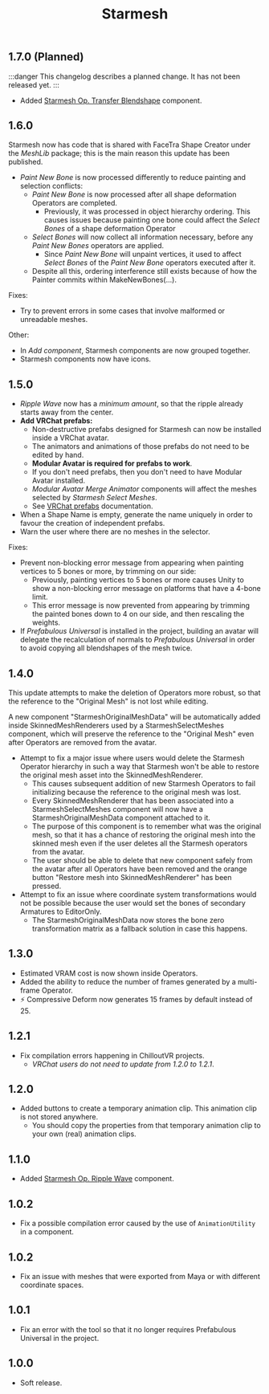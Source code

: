 ﻿---
title: Starmesh
---

## 1.7.0 (Planned)

:::danger
This changelog describes a planned change. It has not been released yet.
:::

- Added [Starmesh Op. Transfer Blendshape](/docs/products/starmesh/operators/transfer-blendshape) component.

## 1.6.0

Starmesh now has code that is shared with FaceTra Shape Creator under the *MeshLib* package; this is the main reason this update has been published.

- *Paint New Bone* is now processed differently to reduce painting and selection conflicts:
  - *Paint New Bone* is now processed after all shape deformation Operators are completed.
    - Previously, it was processed in object hierarchy ordering. This causes issues because painting one bone could affect the *Select Bones* of a shape deformation Operator
  - *Select Bones* will now collect all information necessary, before any *Paint New Bones* operators are applied.
    - Since *Paint New Bone* will unpaint vertices, it used to affect *Select Bones* of the *Paint New Bone* operators executed after it.
  - Despite all this, ordering interference still exists because of how the Painter commits within MakeNewBones(...).

Fixes:

- Try to prevent errors in some cases that involve malformed or unreadable meshes.

Other:

- In *Add component*, Starmesh components are now grouped together.
- Starmesh components now have icons.

## 1.5.0

- *Ripple Wave* now has a *minimum amount*, so that the ripple already starts away from the center. 
- **Add VRChat prefabs:**
  - Non-destructive prefabs designed for Starmesh can now be installed inside a VRChat avatar.
  - The animators and animations of those prefabs do not need to be edited by hand.
  - **Modular Avatar is required for prefabs to work**.
  - If you don't need prefabs, then you don't need to have Modular Avatar installed.
  - *Modular Avatar Merge Animator* components will affect the meshes selected by *Starmesh Select Meshes*.
  - See [VRChat prefabs](/docs/products/starmesh/prefabs/vrc) documentation.
- When a Shape Name is empty, generate the name uniquely in order to favour the creation of independent prefabs.
- Warn the user where there are no meshes in the selector.

Fixes:

- Prevent non-blocking error message from appearing when painting vertices to 5 bones or more, by trimming on our side:
  - Previously, painting vertices to 5 bones or more causes Unity to show a non-blocking error message on platforms that have a 4-bone limit.
  - This error message is now prevented from appearing by trimming the painted bones down to 4 on our side, and then rescaling the weights.
- If *Prefabulous Universal* is installed in the project, building an avatar will delegate the recalculation of normals to *Prefabulous Universal* in order to avoid copying all blendshapes of the mesh twice.

## 1.4.0

This update attempts to make the deletion of Operators more robust, so that the reference to the "Original Mesh" is not lost while editing.

A new component "StarmeshOriginalMeshData" will be automatically added inside SkinnedMeshRenderers used by a StarmeshSelectMeshes component, which will preserve the reference to the "Original Mesh" even after Operators are removed from the avatar.

- Attempt to fix a major issue where users would delete the Starmesh Operator hierarchy in such a way that Starmesh won't be able to restore the original mesh asset into the SkinnedMeshRenderer.
  - This causes subsequent addition of new Starmesh Operators to fail initializing because the reference to the original mesh was lost.
  - Every SkinnedMeshRenderer that has been associated into a StarmeshSelectMeshes component will now have a StarmeshOriginalMeshData component attached to it.
  - The purpose of this component is to remember what was the original mesh, so that it has a chance of restoring the original mesh into the skinned mesh even if the user deletes all the Starmesh operators from the avatar.
  - The user should be able to delete that new component safely from the avatar after all Operators have been removed and the orange button "Restore mesh into SkinnedMeshRenderer" has been pressed.
- Attempt to fix an issue where coordinate system transformations would not be possible because the user would set the bones of secondary Armatures to EditorOnly.
  - The StarmeshOriginalMeshData now stores the bone zero transformation matrix as a fallback solution in case this happens.

## 1.3.0

- Estimated VRAM cost is now shown inside Operators.
- Added the ability to reduce the number of frames generated by a multi-frame Operator.
- ⚡ Compressive Deform now generates 15 frames by default instead of 25.

## 1.2.1

- Fix compilation errors happening in ChilloutVR projects.
  - *VRChat users do not need to update from 1.2.0 to 1.2.1*.

## 1.2.0

- Added buttons to create a temporary animation clip. This animation clip is not stored anywhere.
  - You should copy the properties from that temporary animation clip to your own (real) animation clips.

## 1.1.0

- Added [Starmesh Op. Ripple Wave](/docs/products/starmesh/operators/ripple-wave) component.

## 1.0.2

- Fix a possible compilation error caused by the use of `AnimationUtility` in a component.

## 1.0.2

- Fix an issue with meshes that were exported from Maya or with different coordinate spaces.

## 1.0.1

- Fix an error with the tool so that it no longer requires Prefabulous Universal in the project.

## 1.0.0

- Soft release.

